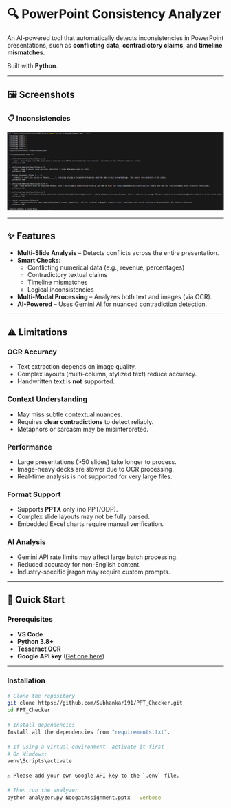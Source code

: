 # 🔍 PowerPoint Consistency Analyzer

An AI-powered tool that automatically detects inconsistencies in PowerPoint presentations, such as **conflicting data**, **contradictory claims**, and **timeline mismatches**.

Built with **Python**.

---

## 🖼️ Screenshots

### 📋 Inconsistencies
![Result](./screenshot/Screenshot_1.png)

---

## ✨ Features

- **Multi-Slide Analysis** – Detects conflicts across the entire presentation.
- **Smart Checks**:
  - Conflicting numerical data (e.g., revenue, percentages)
  - Contradictory textual claims
  - Timeline mismatches
  - Logical inconsistencies
- **Multi-Modal Processing** – Analyzes both text and images (via OCR).
- **AI-Powered** – Uses Gemini AI for nuanced contradiction detection.

---

## ⚠️ Limitations

### OCR Accuracy
- Text extraction depends on image quality.
- Complex layouts (multi-column, stylized text) reduce accuracy.
- Handwritten text is **not** supported.

### Context Understanding
- May miss subtle contextual nuances.
- Requires **clear contradictions** to detect reliably.
- Metaphors or sarcasm may be misinterpreted.

### Performance
- Large presentations (>50 slides) take longer to process.
- Image-heavy decks are slower due to OCR processing.
- Real-time analysis is not supported for very large files.

### Format Support
- Supports **PPTX** only (no PPT/ODP).
- Complex slide layouts may not be fully parsed.
- Embedded Excel charts require manual verification.

### AI Analysis
- Gemini API rate limits may affect large batch processing.
- Reduced accuracy for non-English content.
- Industry-specific jargon may require custom prompts.

---

## 🚀 Quick Start

### Prerequisites
- **VS Code**
- **Python 3.8+**
- [**Tesseract OCR**](https://github.com/tesseract-ocr/tesseract)
- **Google API key** ([Get one here](https://aistudio.google.com/app/apikey))

---

### Installation
```bash
# Clone the repository
git clone https://github.com/Subhankar191/PPT_Checker.git
cd PPT_Checker

# Install dependencies
Install all the dependencies from "requirements.txt".

# If using a virtual environment, activate it first
# On Windows:
venv\Scripts\activate

⚠️ Please add your own Google API key to the `.env` file.

# Then run the analyzer
python analyzer.py NoogatAssignment.pptx --verbose
